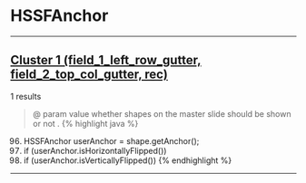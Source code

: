 # HSSFAnchor

***

## [Cluster 1 (field_1_left_row_gutter, field_2_top_col_gutter, rec)](./1)
1 results
> @ param value whether shapes on the master slide should be shown or not . 
{% highlight java %}
96. HSSFAnchor userAnchor = shape.getAnchor();
97. if (userAnchor.isHorizontallyFlipped())
99. if (userAnchor.isVerticallyFlipped())
{% endhighlight %}

***

